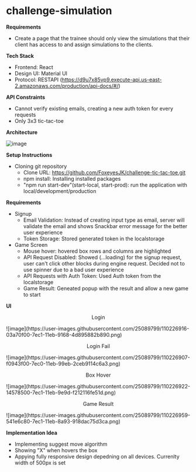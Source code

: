 # challenge-simulation

**Requirements**
* Create a page that the trainee should only view the simulations that their client has access to and assign simulations to the clients.

**Tech Stack**
* Frontend: React
* Design UI: Material UI
* Protocol: RESTAPI (https://d9u7x85vp9.execute-api.us-east-2.amazonaws.com/production/api-docs/#/)

**API Constraints**
* Cannot verify existing emails, creating a new auth token for every requests
* Only 3x3 tic-tac-toe

**Architecture**

![image](https://user-images.githubusercontent.com/25089799/110226788-f0477400-7ebf-11eb-89eb-8242f661aa97.png)

**Setup Instructions**
* Cloning git repository
	* Clone URL: https://github.com/FoxeyesJK/challenge-tic-tac-toe.git
	* npm install: Installing installed packages
	* "npm run start-dev"(start-local, start-prod): run the application with local/development/production

**Requirements**
* Signup
  * Email Validation: Instead of creating input type as email, server will validate the email and shows Snackbar error message for the better user experience
  * Token Storage: Stored generated token in the localstorage
* Game Screen
  * Mouse hover: hovered box rows and columns are highlighted
  * API Request Disabled: Showed (...loading) for the signup request, user can't click other blocks during engine request. Decided not to use spinner due to a bad user experience
  * API Requests with Auth Token: Used Auth token from the localstorage 
  * Game Result: Geneated popup with the result and allow a new game to start

**UI**

<p align="center">Login</p>
![image](https://user-images.githubusercontent.com/25089799/110226916-03a70f00-7ec1-11eb-9168-4d895882b890.png)

<p align="center">Login Fail</p>
![image](https://user-images.githubusercontent.com/25089799/110226907-f0943f00-7ec0-11eb-99eb-2ceb9114c6a3.png)

<p align="center">Box Hover</p>
![image](https://user-images.githubusercontent.com/25089799/110226922-14578500-7ec1-11eb-9e9d-f212116fe51d.png)

<p align="center">Game Result</p>
![image](https://user-images.githubusercontent.com/25089799/110226959-541e6c80-7ec1-11eb-8a93-918dac75d3ca.png)
	
**Implementation Idea**
* Implementing suggest move algorithm
* Showing "X" when hovers the box
* Appying fully responsive design depedning on all devices. Currenlty width of 500px is set
